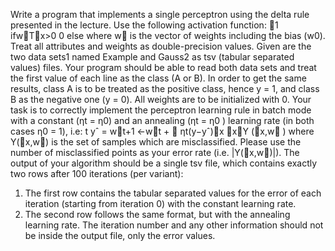 Write a program that implements a single perceptron using the delta rule presented in the lecture. Use the following activation function:
􏰀1 ifw⃗T⃗x>0 0 else
where w⃗ is the vector of weights including the bias (w0). Treat all attributes and weights
as double-precision values.
Given are the two data sets1 named Example and Gauss2 as tsv (tabular separated values)
files. Your program should be able to read both data sets and treat the first value of each
line as the class (A or B). In order to get the same results, class A is to be treated as the
positive class, hence y = 1, and class B as the negative one (y = 0). All weights are to
be initialized with 0. Your task is to correctly implement the perceptron learning rule in
batch mode with a constant (ηt = η0) and an annealing (ηt = η0 ) learning rate (in both
 cases η0 = 1), i.e:
t
yˆ =
 w⃗t+1 ←w⃗t + 􏰁 ηt(y−yˆ)⃗x ⃗x∈Y (⃗x,w⃗ )
where Y(⃗x,w⃗) is the set of samples which are misclassified. Please use the number of misclassified points as your error rate (i.e. |Y(⃗x,w⃗)|). The output of your algorithm should be a single tsv file, which contains exactly two rows after 100 iterations (per variant):
1. The first row contains the tabular separated values for the error of each iteration (starting from iteration 0) with the constant learning rate.
2. The second row follows the same format, but with the annealing learning rate.
The iteration number and any other information should not be inside the output file, only the error values. 
